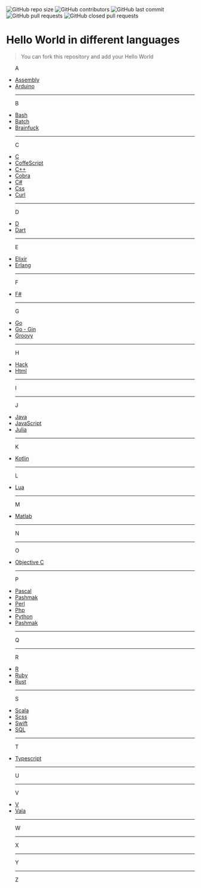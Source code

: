 <img alt="GitHub repo size" src="https://img.shields.io/github/repo-size/BlackIQ/Hello-World">
<img alt="GitHub contributors" src="https://img.shields.io/github/contributors/BlackIQ/Hello-World">
<img alt="GitHub last commit" src="https://img.shields.io/github/last-commit/BlackIQ/Hello-World">
<img alt="GitHub pull requests" src="https://img.shields.io/github/issues-pr/BlackIQ/Hello-World">
<img alt="GitHub closed pull requests" src="https://img.shields.io/github/issues-pr-closed/BlackIQ/Hello-World">

# Hello World in different languages

> You can fork this repository and add your Hello World

<ul>
<p>A</p>
<li><a href="/Assembly">Assembly</a></li>
<li><a href="/Arduino">Arduino</a></li>
<hr>
<p>B</p>
<li><a href="/Bash">Bash</a></li>
<li><a href="/Batch">Batch</a></li>
<li><a href="/Brainfuck">Brainfuck</a></li>
<hr>
<p>C</p>
<li><a href="/C">C</a></li>
<li><a href="/CoffeScript">CoffeScript</a></li>
<li><a href="/Cpp">C++</a></li>
<li><a href="/Cobra">Cobra</a></li>
<li><a href="/Csharp">C#</a></li>
<li><a href="/Css">Css</a></li>
<li><a href="/Curl">Curl</a></li>
<hr>
<p>D</p>
<li><a href="/D">D</a></li>
<li><a href="/Dart">Dart</a></li>
<hr>
<p>E</p>
<li><a href="/Elixir">Elixir</a></li>
<li><a href="/Erlang">Erlang</a></li>
<hr>
<p>F</p>
<li><a href="/Fsharp">F#</a></li>
<hr>
<p>G</p>
<li><a href="/Go">Go</a></li>
<li><a href="/Go-Gin">Go - Gin</a></li>
<li><a href="/Groovy">Groovy</a></li>
<hr>
<p>H</p>
<li><a href="/Hack">Hack</a></li>
<li><a href="/Html">Html</a></li>
<hr>
<p>I</p>
<hr>
<p>J</p>
<li><a href="/Java">Java</a></li>
<li><a href="/JavaScript">JavaScript</a></li>
<li><a href="/Julia">Julia</a></li>
<hr>
<p>K</p>
<li><a href="/Kotlin">Kotlin</a></li>
<hr>
<p>L</p>
<li><a href="/Lua">Lua</a></li>
<hr>
<p>M</p>
<li><a href="/Matlab">Matlab</a></li>
<hr>
<p>N</p>
<hr>
<p>O</p>
<li><a href="/OBJECTIVE-C">Objective C</a></li>
<hr>
<p>P</p>
<li><a href="/Pascal">Pascal</a></li>
<li><a href="/Pashmak">Pashmak</a></li>
<li><a href="/Perl">Perl</a></li>
<li><a href="/Php">Php</a></li>
<li><a href="/Python">Python</a></li>
<li><a href="/Pashmak">Pashmak</a></li>
<hr>
<p>Q</p>
<hr>
<p>R</p>
<li><a href="/R">R</a></li>
<li><a href="/Ruby">Ruby</a></li>
<li><a href="/Rust">Rust</a></li>
<hr>
<p>S</p>
<li><a href="/Scala">Scala</a></li>
<li><a href="/Scss">Scss</a></li>
<li><a href="/Swift">Swift</a></li>
<li><a href="/SQL">SQL</a></li>
<hr>
<p>T</p>
<li><a href="/Typescript">Typescript</a></li>
<hr>
<p>U</p>
<hr>
<p>V</p>
<li><a href="/V">V</a></li>
<li><a href="/Vala">Vala</a></li>
<hr>
<p>W</p>
<hr>
<p>X</p>
<hr>
<p>Y</p>
<hr>
<p>Z</p>
</ul>

